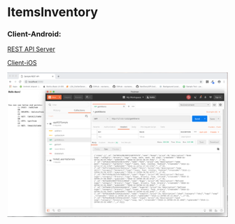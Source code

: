 # ItemsInventory


### Client-Android:

[REST API Server](https://github.com/ChandanAdiga/ItemsInventory/tree/master/NodeJS_ServerApps/)

[Client-iOS](https://github.com/ChandanAdiga/ItemsInventory/tree/master/Client_iOS/)


![Server set up screenshot](https://github.com/ChandanAdiga/ItemsInventory/blob/master/Screenshot_Postman.png)
